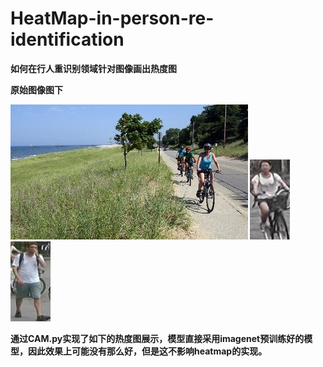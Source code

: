 # HeatMap-in-person-re-identification
<b>如何在行人重识别领域针对图像画出热度图<b/>

原始图像图下

![iamge](https://github.com/SWEDEN1003/HeatMap-in-person-re-identification/blob/master/test.jpg)
![iamge](https://github.com/SWEDEN1003/HeatMap-in-person-re-identification/blob/master/test1.jpg)
![iamge](https://github.com/SWEDEN1003/HeatMap-in-person-re-identification/blob/master/test2.jpg)

通过CAM.py实现了如下的热度图展示，模型直接采用imagenet预训练好的模型，因此效果上可能没有那么好，但是这不影响heatmap的实现。


